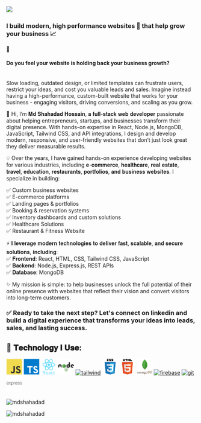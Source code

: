<img src="https://i.postimg.cc/qq1m7gt6/Github-Updated-Banner.jpg"/>
<h3><b>I build modern, high performance websites 🚀 that help grow your business</b> 📈</h3>
<p>🚀 <h4><b>Do you feel your website is holding back your business growth?</b> </h4> <br/>
Slow loading, outdated design, or limited templates can frustrate users, restrict your ideas, and cost you valuable leads and sales. Imagine instead having a high-performance, custom-built website that works for your business - engaging visitors, driving conversions, and scaling as you grow.

👋 Hi, I’m 𝐌𝐝 𝐒𝐡𝐚𝐡𝐚𝐝𝐚𝐝 𝐇𝐨𝐬𝐬𝐚𝐢𝐧, 𝐚 𝐟𝐮𝐥𝐥-𝐬𝐭𝐚𝐜𝐤 𝐰𝐞𝐛 𝐝𝐞𝐯𝐞𝐥𝐨𝐩𝐞𝐫 passionate about helping entrepreneurs, startups, and businesses transform their digital presence. With hands-on expertise in React, Node.js, MongoDB, JavaScript, Tailwind CSS, and API integrations, I design and develop modern, responsive, and user-friendly websites that don’t just look great they deliver measurable results.

💡 Over the years, I have gained hands-on experience developing websites for various industries, including 𝐞-𝐜𝐨𝐦𝐦𝐞𝐫𝐜𝐞, 𝐡𝐞𝐚𝐥𝐭𝐡𝐜𝐚𝐫𝐞, 𝐫𝐞𝐚𝐥 𝐞𝐬𝐭𝐚𝐭𝐞, 𝐭𝐫𝐚𝐯𝐞𝐥, 𝐞𝐝𝐮𝐜𝐚𝐭𝐢𝐨𝐧, 𝐫𝐞𝐬𝐭𝐚𝐮𝐫𝐚𝐧𝐭𝐬, 𝐩𝐨𝐫𝐭𝐟𝐨𝐥𝐢𝐨𝐬, 𝐚𝐧𝐝 𝐛𝐮𝐬𝐢𝐧𝐞𝐬𝐬 𝐰𝐞𝐛𝐬𝐢𝐭𝐞𝐬. I specialize in building:

✅ Custom business websites <br/>
✅ E-commerce platforms <br/>
✅ Landing pages & portfolios <br/>
✅ Booking & reservation systems <br/>
✅ Inventory dashboards and custom solutions <br/>
✅ Healthcare Solutions <br/>
✅ Restaurant & Fitness Website <br/>

⚡ 𝐈 𝐥𝐞𝐯𝐞𝐫𝐚𝐠𝐞 𝐦𝐨𝐝𝐞𝐫𝐧 𝐭𝐞𝐜𝐡𝐧𝐨𝐥𝐨𝐠𝐢𝐞𝐬 𝐭𝐨 𝐝𝐞𝐥𝐢𝐯𝐞𝐫 𝐟𝐚𝐬𝐭, 𝐬𝐜𝐚𝐥𝐚𝐛𝐥𝐞, 𝐚𝐧𝐝 𝐬𝐞𝐜𝐮𝐫𝐞 𝐬𝐨𝐥𝐮𝐭𝐢𝐨𝐧𝐬, 𝐢𝐧𝐜𝐥𝐮𝐝𝐢𝐧𝐠: <br/>
✅ 𝐅𝐫𝐨𝐧𝐭𝐞𝐧𝐝: React, HTML, CSS, Tailwind CSS, JavaScript <br/>
✅ 𝐁𝐚𝐜𝐤𝐞𝐧𝐝: Node.js, Express.js, REST APIs <br/>
✅ 𝐃𝐚𝐭𝐚𝐛𝐚𝐬𝐞: MongoDB <br/>

✨ My mission is simple: to help businesses unlock the full potential of their online presence with websites that reflect their vision and convert visitors into long-term customers.

<h3>✅ <b>Ready to take the next step? Let's connect on linkedin and build a digital experience that transforms your ideas into leads, sales, and lasting success.</b> <h3/>
</p>
<h2>🚀 𝐓𝐞𝐜𝐡𝐧𝐨𝐥𝐨𝐠𝐲 𝐈 𝐔𝐬𝐞:</h2>
<p><a target="_blank" href="https://raw.githubusercontent.com/devicons/devicon/master/icons/javascript/javascript-original.svg" style="display: inline-block;  margin-right: '2px';"><img src="https://raw.githubusercontent.com/devicons/devicon/master/icons/javascript/javascript-original.svg" alt="javascript" width="42" height="42" /></a>
<a target="_blank" href="https://raw.githubusercontent.com/devicons/devicon/master/icons/typescript/typescript-original.svg" style="display: inline-block; margin-right: '2px';"><img src="https://raw.githubusercontent.com/devicons/devicon/master/icons/typescript/typescript-original.svg" alt="typescript" width="42" height="42" /></a>
<a target="_blank" href="https://raw.githubusercontent.com/devicons/devicon/master/icons/react/react-original-wordmark.svg" style="display: inline-block;"><img src="https://raw.githubusercontent.com/devicons/devicon/master/icons/react/react-original-wordmark.svg" alt="react" width="42" height="42" /></a>
<a target="_blank" href="https://raw.githubusercontent.com/devicons/devicon/master/icons/nodejs/nodejs-original-wordmark.svg" style="display: inline-block;"><img src="https://raw.githubusercontent.com/devicons/devicon/master/icons/nodejs/nodejs-original-wordmark.svg" alt="nodejs" width="42" height="42" /></a>
<a target="_blank" href="https://www.vectorlogo.zone/logos/tailwindcss/tailwindcss-icon.svg" style="display: inline-block;"><img src="https://www.vectorlogo.zone/logos/tailwindcss/tailwindcss-icon.svg" alt="tailwind" width="42" height="42" /></a>
<a target="_blank" href="https://raw.githubusercontent.com/devicons/devicon/master/icons/css3/css3-original-wordmark.svg" style="display: inline-block;"><img src="https://raw.githubusercontent.com/devicons/devicon/master/icons/css3/css3-original-wordmark.svg" alt="css3" width="42" height="42" /></a>
<a target="_blank" href="https://raw.githubusercontent.com/devicons/devicon/master/icons/html5/html5-original-wordmark.svg" style="display: inline-block;"><img src="https://raw.githubusercontent.com/devicons/devicon/master/icons/html5/html5-original-wordmark.svg" alt="html5" width="42" height="42" /></a>
<a target="_blank" href="https://raw.githubusercontent.com/devicons/devicon/master/icons/mongodb/mongodb-original-wordmark.svg" style="display: inline-block;"><img src="https://raw.githubusercontent.com/devicons/devicon/master/icons/mongodb/mongodb-original-wordmark.svg" alt="mongodb" width="42" height="42" /></a>
<a target="_blank" href="https://www.vectorlogo.zone/logos/firebase/firebase-icon.svg" style="display: inline-block;"><img src="https://www.vectorlogo.zone/logos/firebase/firebase-icon.svg" alt="firebase" width="42" height="42" /></a>
<a target="_blank" href="https://www.vectorlogo.zone/logos/git-scm/git-scm-icon.svg" style="display: inline-block;"><img src="https://www.vectorlogo.zone/logos/git-scm/git-scm-icon.svg" alt="git" width="42" height="42" /></a>
<a target="_blank" href="https://raw.githubusercontent.com/devicons/devicon/master/icons/express/express-original-wordmark.svg" style="display: inline-block;"><img src="https://raw.githubusercontent.com/devicons/devicon/master/icons/express/express-original-wordmark.svg" alt="express" width="42" height="42" /></a></p>
<p><img align="center" src="https://github-readme-streak-stats.herokuapp.com/?user=mdshahadad&" alt="mdshahadad" /></p>
<p><img src="https://github-readme-stats.vercel.app/api/top-langs?username=mdshahadad&show_icons=true&locale=en&layout=compact" alt="mdshahadad" /></p>

